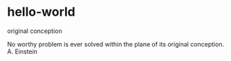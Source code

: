 # hello-world
original conception

No worthy problem is ever solved within the plane of its original conception. A. Einstein
